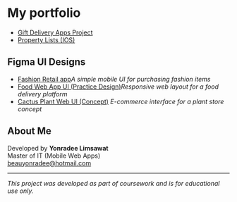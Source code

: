# My portfolio

- [Gift Delivery Apps Project](https://github.com/Beauyonradee/giftdeliveryapps.git)
- [Property Lists (IOS)](https://github.com/Beauyonradee/property-apps.git)

## Figma UI Designs
- [Fashion Retail app](https://www.figma.com/proto/qVzSI5YpuH6OI5yOvxPrkp/Yonn?node-id=406-47&p=f&t=CuQpNWekLetLIVB5-1&scaling=scale-down&content-scaling=fixed&page-id=0%3A1&starting-point-node-id=4%3A13&show-proto-sidebar=1)*A simple mobile UI for purchasing fashion items*
- [Food Web App UI (Practice Design)](https://www.figma.com/proto/8eLeHmtp6TdpdTBUFy3QxJ/Food-web-app-design-practise?t=agbLfZI3jQjxGwBW-1&scaling=scale-down&content-scaling=fixed&page-id=0%3A1&node-id=3-2&starting-point-node-id=3%3A2)*Responsive web layout for a food delivery platform*
- [Cactus Plant Web UI (Concept)](https://www.figma.com/proto/u17Ox7EwZTt1F9Cfiku4xp/Cactus-web-application?t=d1uunRXJ5thJpUjs-1&scaling=scale-down&content-scaling=fixed&page-id=0%3A1&node-id=2-2&starting-point-node-id=2%3A2&show-proto-sidebar=1) *E-commerce interface for a plant store concept*

##  About Me

Developed by **Yonradee Limsawat**  
Master of IT (Mobile Web Apps)  
[beauyonradee@hotmail.com](mailto:beauyonradee@hotmail.com)

---

*This project was developed as part of coursework and is for educational use only.*
